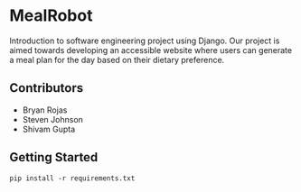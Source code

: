 # MealRobot
Introduction to software engineering project using Django. Our project is aimed towards developing an accessible website where users can generate a meal plan for the day based on their dietary preference.


## Contributors

* Bryan Rojas
* Steven Johnson
* Shivam Gupta

## Getting Started

```
pip install -r requirements.txt
```
